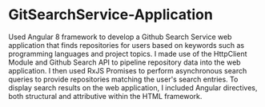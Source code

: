 # GitSearchService-Application
Used Angular 8 framework to develop a Github Search Service web application that finds repositories for users based on keywords such as programming languages and project topics. I made use of the HttpClient Module and Github Search API to pipeline repository data into the web application. I then used RxJS Promises to perform asynchronous search queries to provide repositories matching the user's search entries. To display search results on the web application, I included Angular directives, both structural and attributive within the HTML framework.
